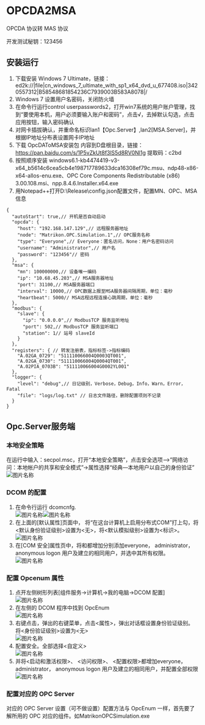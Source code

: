 # OPCDA2MSA
OPCDA 协议转 MAS 协议


开发测试秘钥：123456


## 安装运行

1. 下载安装 Windows 7 Ultimate，链接：ed2k://|file|cn_windows_7_ultimate_with_sp1_x64_dvd_u_677408.iso|3420557312|B58548681854236C7939003B583A8078|/  
2. Windows 7 设置用户名密码，关闭防火墙  
3. 在命令行运行control userpasswords2，打开win7系统的用户账户管理，找到“要使用本机，用户必须要输入账户和密码”，点击√，去掉默认勾选，点击应用按钮，输入密码确认
4. 对网卡插拔确认，并重命名标识lan1【Opc.Server】,lan2[MSA.Server]，并根据IP地址分布表设置网卡IP地址  
5. 下载 OpcDAToMSA安装包 内容到D盘根目录，链接：https://pan.baidu.com/s/1P5vZkUt8f3lS5d8RV0Nl1g 提取码：c2bd  
6. 按照顺序安装 windows6.1-kb4474419-v3-x64_b5614c6cea5cb4e198717789633dca16308ef79c.msu、ndp48-x86-x64-allos-enu.exe、OPC Core Components Redistributable (x86) 3.00.108.msi、npp.8.4.6.Installer.x64.exe  
7. 用Notepad++打开D:\Release\config.json配置文件，配置MN、OPC、MSA信息  
```
{
  "autoStart": true,// 开机是否自动启动
  "opcda": {
    "host": "192.168.147.129",// 远程服务器地址
    "node": "Matrikon.OPC.Simulation.1",// OPC服务名称
    "type": "Everyone",// Everyone：匿名访问，None：用户名密码访问
    "username": "Administrator",// 用户名
    "password": "123456"// 密码
  },
  "msa": {
    "mn": 100000000,// 设备唯一编码
    "ip": "10.68.45.203",// MSA服务器地址
    "port": 31100,// MSA服务器端口
    "interval": 10000,// OPC数据上报至MSA服务器间隔周期，单位：毫秒
    "heartbeat": 5000// MSA远程远程连接心跳周期，单位：毫秒
  },
  "modbus": {
    "slave": {
      "ip": "0.0.0.0",// ModbusTCP 服务监听地址
      "port": 502,// ModbusTCP 服务监听端口
      "station": 1// 站号 slaveId
    }
  },
  "registers": { // 转发注册表，指标标签->指标编码
    "A.02GA_0729": "511110066004Q0003QT001",
    "A.02GA_0730": "511110066004Q0004QT001",
    "A.02PIA_0703B": "511110066004G0002YL001"
  },
  "logger": {
    "level": "debug",// 日记级别，Verbose，Debug，Info，Warn，Error，Fatal
    "file": "logs/log.txt" // 日志文件路径，删除配置项则不记录
  }
}
```
## Opc.Server服务端
###	本地安全策略
在运行中输入：secpol.msc，打开“本地安全策略”，点击安全选项—>”网络访问：本地帐户的共享和安全模式”->属性选择“经典—本地用户以自己的身份验证”  
 ![图片名称](/docs/dcom-9.png) 
###	DCOM 的配置
1.	在命令行运行 dcomcnfg.  
![图片名称](/docs/dcom-0.png)![图片名称](/docs/dcom-1.png)
2.	在上面的[默认属性]页面中， 将“在这台计算机上启用分布式COM”打上勾，将<默认身份验证级别>设置为<无>，将<默认模拟级别>设置为<标识>。  
![图片名称](/docs/dcom-2.png)  
3.	在[COM 安全]属性页中，将和都增加分别添加everyone， administrator， anonymous logon 用户及建立的相同用户，并选中其所有权限。  
![图片名称](/docs/dcom-3.png) 
###	配置 Opcenum 属性
1.	点开左侧树形列表[组件服务->计算机->我的电脑->DCOM 配置]  
![图片名称](/docs/dcom-4.png)  
2.	在左侧的 DCOM 程序中找到 OpcEnum  
![图片名称](/docs/dcom-5.png)  
3.	右键点击<OpcEnum>，弹出的右键菜单，点击<属性>，弹出对话框设置身份验证级别。将<身份验证级别>设置为<无>  
![图片名称](/docs/dcom-6.png) 
4.	配置安全。全部选择<自定义>  
 ![图片名称](/docs/dcom-7.png) 
5.	并将<启动和激活权限>、 <访问权限>、 <配置权限>都增加everyone，administrator， anonymous logon 用户及建立的相同用户，并配置全部权限  
 ![图片名称](/docs/dcom-8.png) 
###	配置对应的 OPC Server 
对应的 OPC Server 设置（可不做设置）配置方法与 OpcEnum 一样，首先要了解所用的 OPC 对应的组件。如MatrikonOPCSimulation.exe